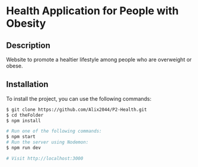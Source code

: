 # Health Application for People with Obesity 


## Description
Website to promote a healtier lifestyle among people who are overweight or obese. 


## Installation

To install the project, you can use the following commands:

```bash
$ git clone https://github.com/Alix2044/P2-Health.git
$ cd theFolder
$ npm install

# Run one of the following commands:
$ npm start
# Run the server using Nodemon:
$ npm run dev

# Visit http://localhost:3000